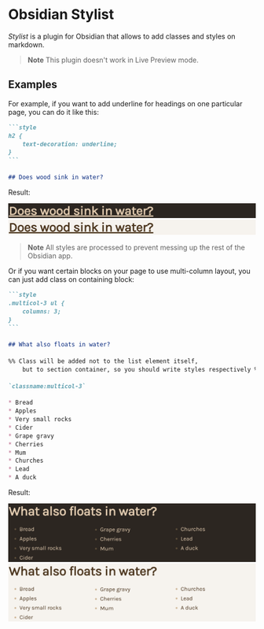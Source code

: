 # Obsidian Stylist

*Stylist* is a plugin for Obsidian that allows to add classes and styles on markdown.


> **Note**
> This plugin doesn't work in Live Preview mode.


## Examples

For example, if you want to add underline for headings on one particular page, you can do it like this:

````markdown
```style
h2 {
    text-decoration: underline;
}
```

## Does wood sink in water?
````

Result:

![Style tag render](./style-dark.png#gh-dark-mode-only)
![Style tag render](./style-light.png#gh-light-mode-only)

> **Note**
> All styles are processed to prevent messing up the rest of the Obsidian app.

Or if you want certain blocks on your page to use multi-column layout, you can just add class on containing block:

````markdown
```style
.multicol-3 ul {
    columns: 3;
}
```

## What also floats in water?

%% Class will be added not to the list element itself,
    but to section container, so you should write styles respectively %%

`classname:multicol-3`

* Bread
* Apples
* Very small rocks
* Cider
* Grape gravy
* Cherries
* Mum
* Churches
* Lead
* A duck
````

Result:

![Class render](./class-dark.png#gh-dark-mode-only)
![Class render](./class-light.png#gh-light-mode-only)
